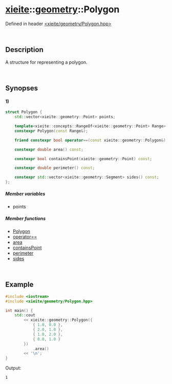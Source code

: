 # [xieite](../xieite.md)\:\:[geometry](../geometry.md)\:\:Polygon
Defined in header [<xieite/geometry/Polygon.hpp>](../../include/xieite/geometry/Polygon.hpp)

&nbsp;

## Description
A structure for representing a polygon.

&nbsp;

## Synopses
#### 1)
```cpp
struct Polygon {
    std::vector<xieite::geometry::Point> points;

    template<xieite::concepts::RangeOf<xieite::geometry::Point> Range>
    constexpr Polygon(const Range&);

    friend constexpr bool operator==(const xieite::geometry::Polygon&);

    constexpr double area() const;

    constexpr bool containsPoint(xieite::geometry::Point) const;

    constexpr double perimeter() const;

    constexpr std::vector<xieite::geometry::Segment> sides() const;
};
```
##### Member variables
- points
##### Member functions
- [Polygon](./Polygon/1/operators/constructor.md)
- [operator==](./Polygon/1/operators/equal.md)
- [area](./Polygon/1/area.md)
- [containsPoint](./Polygon/1/containsPoint.md)
- [perimeter](./Polygon/1/perimeter.md)
- [sides](./Polygon/1/sides.md)

&nbsp;

## Example
```cpp
#include <iostream>
#include <xieite/geometry/Polygon.hpp>

int main() {
    std::cout
        << xieite::geometry::Polygon({
            { 1.0, 0.0 },
            { 2.0, 1.0 },
            { 1.0, 2.0 },
            { 0.0, 1.0 }
        })
            .area()
        << '\n';
}
```
Output:
```
1
```
